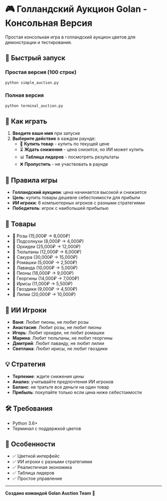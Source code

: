 # 🎮 Голландский Аукцион Golan - Консольная Версия

Простая консольная игра в голландский аукцион цветов для демонстрации и тестирования.

## 🚀 Быстрый запуск

### Простая версия (100 строк)
```bash
python simple_auction.py
```

### Полная версия
```bash
python terminal_auction.py
```

## 🎯 Как играть

1. **Введите ваше имя** при запуске
2. **Выберите действие** в каждом раунде:
   - 🛒 **Купить товар** - купить по текущей цене
   - ⏳ **Ждать снижения** - цена снизится, но ИИ может купить
   - 📊 **Таблица лидеров** - посмотреть результаты
   - ❌ **Пропустить** - не участвовать в раунде

## 🎲 Правила игры

- **Голландский аукцион**: цена начинается высокой и снижается
- **Цель**: купить товары дешевле себестоимости для прибыли
- **ИИ игроки**: 6 компьютерных игроков с разными стратегиями
- **Победитель**: игрок с наибольшей прибылью

## 🌸 Товары

- 🌹 Розы (15,000₽ → 8,000₽)
- 🌻 Подсолнухи (8,000₽ → 4,000₽)
- 🌺 Орхидеи (25,000₽ → 12,000₽)
- 🌷 Тюльпаны (12,000₽ → 6,000₽)
- 🌸 Сакура (30,000₽ → 15,000₽)
- 🌼 Ромашки (5,000₽ → 2,500₽)
- 🌿 Лаванда (10,000₽ → 5,000₽)
- 🌺 Пионы (18,000₽ → 9,000₽)
- 🌻 Георгины (14,000₽ → 7,000₽)
- 🌷 Ирисы (11,000₽ → 5,500₽)
- 🌹 Гвоздики (9,000₽ → 4,500₽)
- 🌺 Лилии (20,000₽ → 10,000₽)

## 🤖 ИИ Игроки

- **Ваня**: Любит пионы, не любит розы
- **Анастасия**: Любит розы, не любит пионы  
- **Игорь**: Любит орхидеи, не любит ромашки
- **Марина**: Любит тюльпаны, не любит георгины
- **Дмитрий**: Любит лаванду, не любит лилии
- **Светлана**: Любит ирисы, не любит гвоздики

## 💡 Стратегия

- **Терпение**: ждите снижения цены
- **Анализ**: учитывайте предпочтения ИИ игроков
- **Баланс**: не тратьте все деньги на один товар
- **Прибыль**: покупайте только если цена ниже себестоимости

## 🛠️ Требования

- Python 3.6+
- Терминал с поддержкой цветов

## 📝 Особенности

- ✅ Цветной интерфейс
- ✅ ИИ игроки с разными стратегиями
- ✅ Реалистичная экономика
- ✅ Таблица лидеров
- ✅ Простое управление

---

**Создано командой Golan Auction Team** 🚀
